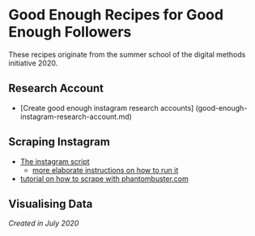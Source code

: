 # Good Enough Recipes for Good Enough Followers

These recipes originate from the summer school of the digital methods initiative 2020. 

## Research Account
* [Create good enough instagram research accounts] (good-enough-instagram-research-account.md)


## Scraping Instagram

* [The instagram script](https://github.com/digitalmethodsinitiative/instagram-batch-scrape)
  * [more elaborate instructions on how to run it](script/runningthescript.md)
* [tutorial on how to scrape with phantombuster.com](phantombuster/runphantombuster.md)


## Visualising Data





*Created in July 2020*
